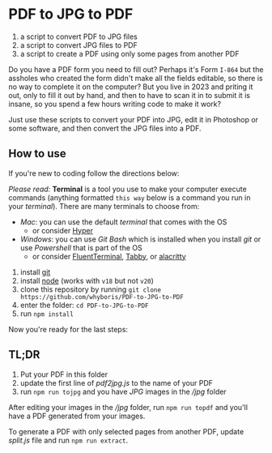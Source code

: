 # PDF to JPG to PDF

1. a script to convert PDF to JPG files
2. a script to convert JPG files to PDF
3. a script to create a PDF using only some pages from another PDF

Do you have a PDF form you need to fill out? Perhaps it's Form `I-864` but the assholes who created the form didn't make all the fields editable, so there is no way to complete it on the computer? But you live in 2023 and priting it out, only to fill it out by hand, and then to have to scan it in to submit it is insane, so you spend a few hours writing code to make it work?

Just use these scripts to convert your PDF into JPG, edit it in Photoshop or some software, and then convert the JPG files into a PDF.

## How to use

If you're new to coding follow the directions below:

_Please read:_ **Terminal** is a tool you use to make your computer execute commands (anything formatted `this way` below is a command you run in your _terminal_). There are many terminals to choose from:
   - _Mac_: you can use the default _terminal_ that comes with the OS
      - or consider [Hyper](https://hyper.is)
   - _Windows_: you can use _Git Bash_ which is installed when you install _git_ or use _Powershell_ that is part of the OS
      - or consider [FluentTerminal](https://github.com/felixse/FluentTerminal), [Tabby](https://github.com/Eugeny/tabby), or [alacritty](https://github.com/alacritty/alacritty)

1. install [git](https://git-scm.com/)
2. install [node](https://nodejs.org/en/) (works with `v18` but not `v20`)
3. clone this repository by running `git clone https://github.com/whyboris/PDF-to-JPG-to-PDF`
4. enter the folder: `cd PDF-to-JPG-to-PDF`
5. run `npm install`

Now you're ready for the last steps:

## TL;DR

1. Put your PDF in this folder
2. update the first line of _pdf2jpg.js_ to the name of your PDF
3. run `npm run tojpg` and you have _JPG_ images in the _/jpg_ folder

After editing your images in the _/jpg_ folder, run `npm run topdf` and you'll have a PDF generated from your images.

To generate a PDF with only selected pages from another PDF, update _split.js_ file and run `npm run extract`.
